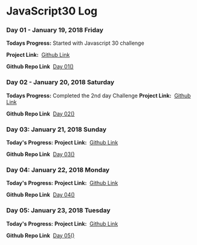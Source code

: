 # JavaScript30 Log

### Day 01 - January 19, 2018 Friday

**Todays Progress:** Started with Javascript 30 challenge 

**Project Link:** &nbsp;[Github Link](#)

**Github Repo Link**  &nbsp;[Day 01()](#)


### Day 02 - January 20, 2018 Saturday

**Todays Progress:** Completed the 2nd day Challenge
**Project Link:** &nbsp;[Github Link](#)

**Github Repo Link**  &nbsp;[Day 02()](#)


### Day 03: January 21, 2018 Sunday

**Today's Progress:** 
**Project Link:** &nbsp;[Github Link](#)

**Github Repo Link**  &nbsp;[Day 03()](#)


### Day 04: January 22, 2018 Monday

**Today's Progress:** 
**Project Link:** &nbsp;[Github Link](#)

**Github Repo Link**  &nbsp;[Day 04()](#)


### Day 05: January 23, 2018 Tuesday

**Today's Progress:** 
**Project Link:** &nbsp;[Github Link](#)

**Github Repo Link**  &nbsp;[Day 05()](#)

